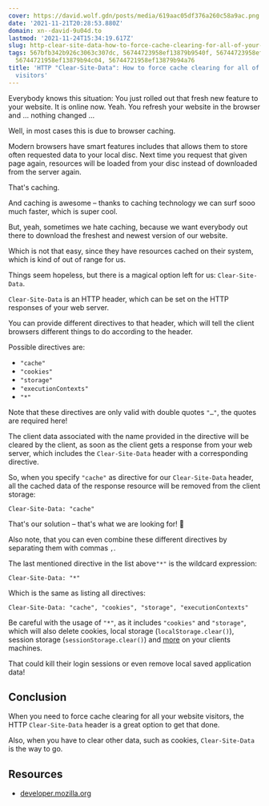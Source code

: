 ```yaml
---
cover: https://david.wolf.gdn/posts/media/619aac05df376a260c58a9ac.png
date: '2021-11-21T20:28:53.880Z'
domain: xn--david-9u04d.to
lastmod: '2021-11-24T15:34:19.617Z'
slug: http-clear-site-data-how-to-force-cache-clearing-for-all-of-your-website-visitors
tags: 567bfb342b926c3063c307dc, 56744723958ef13879b9540f, 56744723958ef13879b952af,
  56744721958ef13879b94c04, 56744721958ef13879b94a76
title: 'HTTP "Clear-Site-Data": How to force cache clearing for all of your website
  visitors'
---
```


Everybody knows this situation: You just rolled out that fresh new feature to your website. It is online now. Yeah. You refresh your website in the browser and … nothing changed …


Well, in most cases this is due to browser caching. 


Modern browsers have smart features includes that allows them to store often requested data to your local disc. Next time you request that given page again, resources will be loaded from your disc instead of downloaded from the server again.


That's caching.


And caching is awesome – thanks to caching technology we can surf sooo much faster, which is super cool.


But, yeah, sometimes we hate caching, because we want everybody out there to download the freshest and newest version of our website.


Which is not that easy, since they have resources cached on their system, which is kind of out of range for us.


Things seem hopeless, but there is a magical option left for us: `Clear-Site-Data`.


`Clear-Site-Data` is an HTTP header, which can be set on the HTTP responses of your web server. 


You can provide different directives to that header, which will tell the client browsers different things to do according to the header.


Possible directives are:


* `"cache"`
* `"cookies"`
* `"storage"`
* `"executionContexts"`
* `"*"`


Note that these directives are only valid with double quotes `"…"`, the quotes are required here!


The client data associated with the name provided in the directive will be cleared by the client, as soon as the client gets a response from your web server, which includes the `Clear-Site-Data` header with a corresponding directive.


So, when you specify `"cache"` as directive for our `Clear-Site-Data` header, all the cached data of the response resource will be removed from the client storage:



```
Clear-Site-Data: "cache"

```
That's our solution – that's what we are looking for! 🚀


Also note, that you can even combine these different directives by separating them with commas `,`.


The last mentioned directive in the list above`"*"` is the wildcard expression:



```
Clear-Site-Data: "*"

```
Which is the same as listing all directives:



```
Clear-Site-Data: "cache", "cookies", "storage", "executionContexts"

```
Be careful with the usage of `"*"`, as it includes `"cookies"` and `"storage"`, which will also delete cookies, local storage (`localStorage.clear()`), session storage (`sessionStorage.clear()`) and [more](https://developer.mozilla.org/en-US/docs/Web/HTTP/Headers/Clear-Site-Data) on your clients machines.


That could kill their login sessions or even remove local saved application data!


Conclusion
----------


When you need to force cache clearing for all your website visitors, the HTTP `Clear-Site-Data` header is a great option to get that done.


Also, when you have to clear other data, such as cookies, `Clear-Site-Data` is the way to go.


Resources
---------


* [developer.mozilla.org](https://developer.mozilla.org/en-US/docs/Web/HTTP/Headers/Clear-Site-Data)


